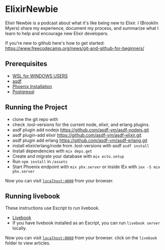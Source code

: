 # ElixirNewbie

Elixir Newbie is a podcast about what it's like being new to Elixir. I (Brooklin Myers) share my experience, document my process, and summarize what I learn to help and encourage new Elixir developers.

If you're new to github here's how to get started: https://www.freecodecamp.org/news/git-and-github-for-beginners/

## Prerequisites
- [WSL for WINDOWS USERS](https://docs.microsoft.com/en-us/windows/wsl/install)
- [asdf](http://asdf-vm.com/guide/getting-started.html#_1-install-dependencies)
- [Phoenix Installation](https://hexdocs.pm/phoenix/installation.html#content)
- [Postgresql](https://hexdocs.pm/phoenix/installation.html#postgresql)

## Running the Project
- clone the git repo with
- check .tool-versions for the current node, elixir, and erlang plugins.
- asdf plugin add nodejs https://github.com/asdf-vm/asdf-nodejs.git
- asdf plugin-add elixir https://github.com/asdf-vm/asdf-elixir.git
- asdf plugin add erlang https://github.com/asdf-vm/asdf-erlang.git
- install elixir/erlang/node from .tool-versions with asdf `asdf install`
- Install dependencies with `mix deps.get`
- Create and migrate your database with `mix ecto.setup`
- Run `npm install` in `/assets`
- Start Phoenix endpoint with `mix phx.server` or inside IEx with `iex -S mix phx.server`

Now you can visit [`localhost:4000`](http://localhost:4000) from your browser.

## Running livebook
These instructions use Escript to run livebook.
- [Livebook](https://github.com/livebook-dev/livebook#escript)
- If you have livebook installed as an Escript, you can run `livebook server` locally.

Now you can visit [`localhost:8080`](http://localhost:8080) from your browser.
click on the `livebook` folder to view articles.
